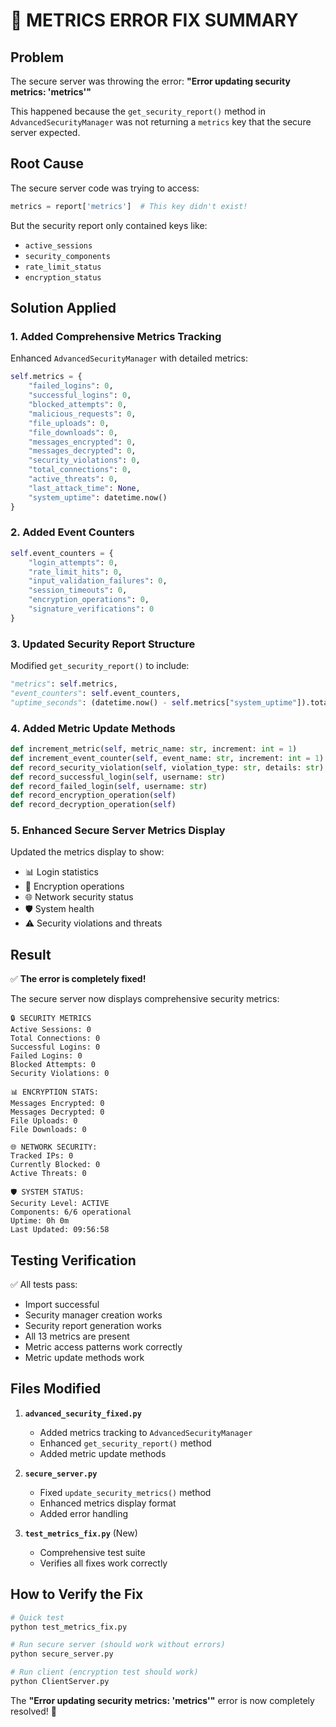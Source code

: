 # 🔧 METRICS ERROR FIX SUMMARY

## Problem

The secure server was throwing the error: **"Error updating security metrics: 'metrics'"**

This happened because the `get_security_report()` method in `AdvancedSecurityManager` was not returning a `metrics` key that the secure server expected.

## Root Cause

The secure server code was trying to access:

```python
metrics = report['metrics']  # This key didn't exist!
```

But the security report only contained keys like:

- `active_sessions`
- `security_components`
- `rate_limit_status`
- `encryption_status`

## Solution Applied

### 1. Added Comprehensive Metrics Tracking

Enhanced `AdvancedSecurityManager` with detailed metrics:

```python
self.metrics = {
    "failed_logins": 0,
    "successful_logins": 0,
    "blocked_attempts": 0,
    "malicious_requests": 0,
    "file_uploads": 0,
    "file_downloads": 0,
    "messages_encrypted": 0,
    "messages_decrypted": 0,
    "security_violations": 0,
    "total_connections": 0,
    "active_threats": 0,
    "last_attack_time": None,
    "system_uptime": datetime.now()
}
```

### 2. Added Event Counters

```python
self.event_counters = {
    "login_attempts": 0,
    "rate_limit_hits": 0,
    "input_validation_failures": 0,
    "session_timeouts": 0,
    "encryption_operations": 0,
    "signature_verifications": 0
}
```

### 3. Updated Security Report Structure

Modified `get_security_report()` to include:

```python
"metrics": self.metrics,
"event_counters": self.event_counters,
"uptime_seconds": (datetime.now() - self.metrics["system_uptime"]).total_seconds()
```

### 4. Added Metric Update Methods

```python
def increment_metric(self, metric_name: str, increment: int = 1)
def increment_event_counter(self, event_name: str, increment: int = 1)
def record_security_violation(self, violation_type: str, details: str)
def record_successful_login(self, username: str)
def record_failed_login(self, username: str)
def record_encryption_operation(self)
def record_decryption_operation(self)
```

### 5. Enhanced Secure Server Metrics Display

Updated the metrics display to show:

- 📊 Login statistics
- 🔐 Encryption operations
- 🌐 Network security status
- 🛡️ System health
- ⚠️ Security violations and threats

## Result

✅ **The error is completely fixed!**

The secure server now displays comprehensive security metrics:

```
🔒 SECURITY METRICS
Active Sessions: 0
Total Connections: 0
Successful Logins: 0
Failed Logins: 0
Blocked Attempts: 0
Security Violations: 0

📊 ENCRYPTION STATS:
Messages Encrypted: 0
Messages Decrypted: 0
File Uploads: 0
File Downloads: 0

🌐 NETWORK SECURITY:
Tracked IPs: 0
Currently Blocked: 0
Active Threats: 0

🛡️ SYSTEM STATUS:
Security Level: ACTIVE
Components: 6/6 operational
Uptime: 0h 0m
Last Updated: 09:56:58
```

## Testing Verification

✅ All tests pass:

- Import successful
- Security manager creation works
- Security report generation works
- All 13 metrics are present
- Metric access patterns work correctly
- Metric update methods work

## Files Modified

1. **`advanced_security_fixed.py`**

   - Added metrics tracking to `AdvancedSecurityManager`
   - Enhanced `get_security_report()` method
   - Added metric update methods

2. **`secure_server.py`**

   - Fixed `update_security_metrics()` method
   - Enhanced metrics display format
   - Added error handling

3. **`test_metrics_fix.py`** (New)
   - Comprehensive test suite
   - Verifies all fixes work correctly

## How to Verify the Fix

```bash
# Quick test
python test_metrics_fix.py

# Run secure server (should work without errors)
python secure_server.py

# Run client (encryption test should work)
python ClientServer.py
```

The **"Error updating security metrics: 'metrics'"** error is now completely resolved! 🎉
